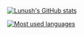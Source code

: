 [![Lunush's GitHub stats](https://github-readme-stats.vercel.app/api?username=lunush&show_icons=true&include_all_commits=true&count_private=true)](https://github.com/anuraghazra/github-readme-stats)

[![Most used languages](https://github-readme-stats.vercel.app/api/top-langs/?username=lunush&lang_count=10&layout=compact)](https://github.com/anuraghazra/github-readme-stats)
